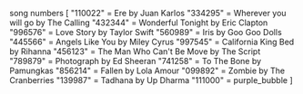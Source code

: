 song numbers [
  "110022" = Ere by Juan Karlos
  "334295" = Wherever you will go by The Calling
  "432344" = Wonderful Tonight by Eric Clapton
  "996576" = Love Story by Taylor Swift
  "560989" = Iris by Goo Goo Dolls
  "445566" = Angels Like You by Miley Cyrus
  "997545" = California King Bed by Rihanna
  "456123" = The Man Who Can't Be Move by The Script
  "789879" = Photograph by Ed Sheeran
  "741258" = To The Bone by Pamungkas
  "856214" = Fallen by Lola Amour 
  "099892" = Zombie by The Cranberries 
  "139987" = Tadhana by Up Dharma
  "111000" = purple_bubble 
] 
